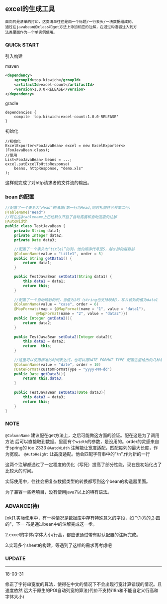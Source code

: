 ## excel的生成工具

    面向的是清单的打印，这类清单往往是由一个标题/一行表头/一块数据组成的。
    通过在javabean的class和get方法上添加相应的注解，在通过构造器注入到方
    法类里面作为一个单实例使用。
   
   
### QUICk START 
引入构建

maven
```xml
<dependency>
    <groupId>top.kiswich</groupId>
    <artifactId>excel-count</artifactId>
    <version>1.0.0-RELEASE</version>
</dependency>
```
    
gradle
```
dependencies {
    compile 'top.kiswich:excel-count:1.0.0-RELEASE'
}
```


初始化

```
//初始化
ExcelExporter<FooJavaBean> excel = new ExcelExporter<>(FooJavaBean.class);
//使用
List<FooJavaBean> beans = ...;
excel.putExcelToHttpResponse(
    beans, httpResponse, "demo.xls"
);
```
  
这样就完成了对http请求者的文件流的输出。

### bean 的配置
```java
//配置了一个表名为“Head”的清单(第一行为Head,同时礼貌性合并第二行)
@TableName("Head")
//现在在@tablename上已经默认开启了自动高度和自动宽度的注解
@AutoWidth
public class TestJavaBean {
    private String data1;
    private Integer data2;
    private Date data3;

    //配置了一个表头为“title1”的列，他的顺序代号是5，越小排的越靠前
    @ColumnName(value = "title1", order = 5)
    public String getData1() {
        return data1;
    }

    public TestJavaBean setData1(String data1) {
        this.data1 = data1;
        return this;
    }
    
    //配置了一个自动映射的列，当值为1时（string也支持映射），写入该列的值为data1
    @ColumnName(value = "case", order = 6)
    @MapFormats(map = {@MapFormat(name = "1", value = "data1"),
              @MapFormat(name = "2", value = "data2")})
    public Integer getData2(){
        return data2;
    }
    
    public TestJavaBean setData2(Integer data2){
        this.data2 = data2;
        return  this;
    }
    
    //这里可以使用标准的时间表达式，也可以用DATE_FORMAT_TYPE 配置这里给出的几种常用表达式 默认为(yyyy-MM-dd HH:mm:ss)
    @ColumnName(value = "date", order = 10)
    @DateFormat(customFormatType = "yyyy-MM-dd")
    public Date getData3(){
        return this.data3;
    }
    
    public TestJavaBean setData3(Date data3){
        this.data3 = data3;
        return this;
    }
}
```   


### NOTE

`@ColumnName` 建议配在get方法上，之后可能做这方面的验证。配在这是为了调用方法
后可以直接取到数据。里面有个`width`的参数，是没用的。order的灵感来自于spring的
ioc 2333
`@AutoWidth` 注解能让宽度适配，匹配每列的最大长度，作为宽度。
`@AutoHeight` 让高度适配。他会匹配字符串中的"\n",作为新的一行

这两个注解都通过了一定程度的优化（写死）提高了部分性能，现在是初始化占了比较大的时间。

实际使用中，往往会把复杂数据类型的转换都写到这个bean的构造器里面。

为了兼容一些老项目，没有使用java7以上的特有语法。

### ADVANCE(待)

[ok]1.实际使用中，有一种情况是数据库中存有特殊意义的字段，如 "{1:方的,2:圆的"，下一
布是通过bean中的注解完成这一步。

2.excel的字体/字体大小/行高，都应该通过带有默认配置的注解完成。

3.实现多个sheet的构建，等遇到了这样的需求再考虑吧

### UPDATE

---
18-03-31

修正了字符串宽度的算法，使得在中文的情况下不会出现行宽计算错误的情况。且速度依然
远大于原生的POI自动列宽的算法(代价不支持i18n和不能自定义行高和字体大小)

